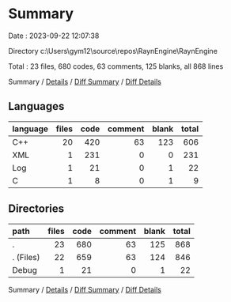 # Summary

Date : 2023-09-22 12:07:38

Directory c:\\Users\\gym12\\source\\repos\\RaynEngine\\RaynEngine

Total : 23 files,  680 codes, 63 comments, 125 blanks, all 868 lines

Summary / [Details](details.md) / [Diff Summary](diff.md) / [Diff Details](diff-details.md)

## Languages
| language | files | code | comment | blank | total |
| :--- | ---: | ---: | ---: | ---: | ---: |
| C++ | 20 | 420 | 63 | 123 | 606 |
| XML | 1 | 231 | 0 | 0 | 231 |
| Log | 1 | 21 | 0 | 1 | 22 |
| C | 1 | 8 | 0 | 1 | 9 |

## Directories
| path | files | code | comment | blank | total |
| :--- | ---: | ---: | ---: | ---: | ---: |
| . | 23 | 680 | 63 | 125 | 868 |
| . (Files) | 22 | 659 | 63 | 124 | 846 |
| Debug | 1 | 21 | 0 | 1 | 22 |

Summary / [Details](details.md) / [Diff Summary](diff.md) / [Diff Details](diff-details.md)